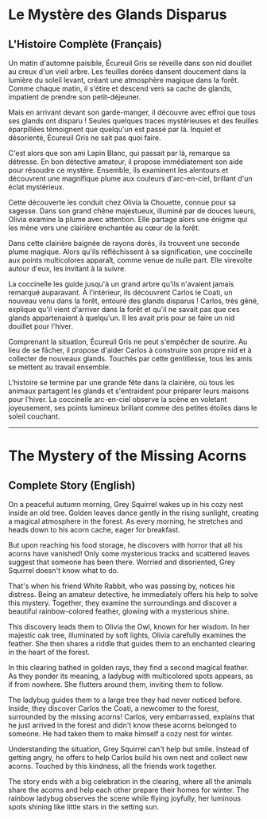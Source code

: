 # Le Mystère des Glands Disparus

## L'Histoire Complète (Français)

Un matin d'automne paisible, Écureuil Gris se réveille dans son nid douillet au creux d'un vieil arbre. Les feuilles dorées dansent doucement dans la lumière du soleil levant, créant une atmosphère magique dans la forêt. Comme chaque matin, il s'étire et descend vers sa cache de glands, impatient de prendre son petit-déjeuner.

Mais en arrivant devant son garde-manger, il découvre avec effroi que tous ses glands ont disparu ! Seules quelques traces mystérieuses et des feuilles éparpillées témoignent que quelqu'un est passé par là. Inquiet et désorienté, Écureuil Gris ne sait pas quoi faire.

C'est alors que son ami Lapin Blanc, qui passait par là, remarque sa détresse. En bon détective amateur, il propose immédiatement son aide pour résoudre ce mystère. Ensemble, ils examinent les alentours et découvrent une magnifique plume aux couleurs d'arc-en-ciel, brillant d'un éclat mystérieux.

Cette découverte les conduit chez Olivia la Chouette, connue pour sa sagesse. Dans son grand chêne majestueux, illuminé par de douces lueurs, Olivia examine la plume avec attention. Elle partage alors une énigme qui les mène vers une clairière enchantée au cœur de la forêt.

Dans cette clairière baignée de rayons dorés, ils trouvent une seconde plume magique. Alors qu'ils réfléchissent à sa signification, une coccinelle aux points multicolores apparaît, comme venue de nulle part. Elle virevolte autour d'eux, les invitant à la suivre.

La coccinelle les guide jusqu'à un grand arbre qu'ils n'avaient jamais remarqué auparavant. À l'intérieur, ils découvrent Carlos le Coati, un nouveau venu dans la forêt, entouré des glands disparus ! Carlos, très gêné, explique qu'il vient d'arriver dans la forêt et qu'il ne savait pas que ces glands appartenaient à quelqu'un. Il les avait pris pour se faire un nid douillet pour l'hiver.

Comprenant la situation, Écureuil Gris ne peut s'empêcher de sourire. Au lieu de se fâcher, il propose d'aider Carlos à construire son propre nid et à collecter de nouveaux glands. Touchés par cette gentillesse, tous les amis se mettent au travail ensemble.

L'histoire se termine par une grande fête dans la clairière, où tous les animaux partagent les glands et s'entraident pour préparer leurs maisons pour l'hiver. La coccinelle arc-en-ciel observe la scène en voletant joyeusement, ses points lumineux brillant comme des petites étoiles dans le soleil couchant.

---

# The Mystery of the Missing Acorns

## Complete Story (English)

On a peaceful autumn morning, Grey Squirrel wakes up in his cozy nest inside an old tree. Golden leaves dance gently in the rising sunlight, creating a magical atmosphere in the forest. As every morning, he stretches and heads down to his acorn cache, eager for breakfast.

But upon reaching his food storage, he discovers with horror that all his acorns have vanished! Only some mysterious tracks and scattered leaves suggest that someone has been there. Worried and disoriented, Grey Squirrel doesn't know what to do.

That's when his friend White Rabbit, who was passing by, notices his distress. Being an amateur detective, he immediately offers his help to solve this mystery. Together, they examine the surroundings and discover a beautiful rainbow-colored feather, glowing with a mysterious shine.

This discovery leads them to Olivia the Owl, known for her wisdom. In her majestic oak tree, illuminated by soft lights, Olivia carefully examines the feather. She then shares a riddle that guides them to an enchanted clearing in the heart of the forest.

In this clearing bathed in golden rays, they find a second magical feather. As they ponder its meaning, a ladybug with multicolored spots appears, as if from nowhere. She flutters around them, inviting them to follow.

The ladybug guides them to a large tree they had never noticed before. Inside, they discover Carlos the Coati, a newcomer to the forest, surrounded by the missing acorns! Carlos, very embarrassed, explains that he just arrived in the forest and didn't know these acorns belonged to someone. He had taken them to make himself a cozy nest for winter.

Understanding the situation, Grey Squirrel can't help but smile. Instead of getting angry, he offers to help Carlos build his own nest and collect new acorns. Touched by this kindness, all the friends work together.

The story ends with a big celebration in the clearing, where all the animals share the acorns and help each other prepare their homes for winter. The rainbow ladybug observes the scene while flying joyfully, her luminous spots shining like little stars in the setting sun.